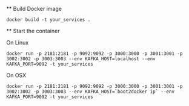 
** Build Docker image

``` 
docker build -t your_services .
```

** Start the container

On Linux

``` 
docker run -p 2181:2181 -p 9092:9092 -p 3000:3000 -p 3001:3001 -p 3002:3002 -p 3003:3003 --env KAFKA_HOST=localhost --env KAFKA_PORT=9092 -t your_services  
``` 

On OSX

``` 
docker run -p 2181:2181 -p 9092:9092 -p 3000:3000 -p 3001:3001 -p 3002:3002 -p 3003:3003 --env KAFKA_HOST=`boot2docker ip` --env KAFKA_PORT=9092 -t your_services  
```

